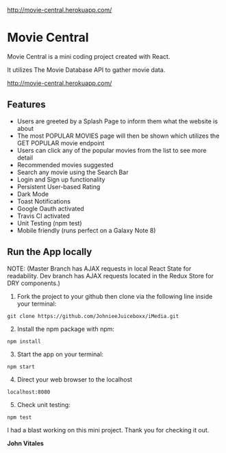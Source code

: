 http://movie-central.herokuapp.com/

# Movie Central

Movie Central is a mini coding project created with React.

It utilizes The Movie Database API to gather movie data.

http://movie-central.herokuapp.com/

## Features

* Users are greeted by a Splash Page to inform them what the website is about
* The most POPULAR MOVIES page will then be shown which utilizes the GET POPULAR movie endpoint
* Users can click any of the popular movies from the list to see more detail
* Recommended movies suggested
* Search any movie using the Search Bar
* Login and Sign up functionality
* Persistent User-based Rating
* Dark Mode
* Toast Notifications
* Google Oauth activated
* Travis CI activated
* Unit Testing (npm test)
* Mobile friendly (runs perfect on a Galaxy Note 8)

## Run the App locally

NOTE: (Master Branch has AJAX requests in local React State for readability. Dev branch has AJAX requests located in the Redux Store for DRY components.)

1.  Fork the project to your github then clone via the following line inside your terminal:

```
git clone https://github.com/JohnieeJuiceboxx/iMedia.git
```

2.  Install the npm package with npm:

```
npm install
```

3.  Start the app on your terminal:

```
npm start
```

4.  Direct your web browser to the localhost

```
localhost:8080
```

5.  Check unit testing:

```
npm test
```

I had a blast working on this mini project. Thank you for checking it out.

**John Vitales**
